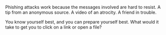 [Title]: # (How Would You Catch Yourself)
[Order]: # (8)

Phishing attacks work because the messages involved are hard to resist. A tip from an anonymous source. A video of an atrocity. A friend in trouble.  

You know yourself best, and you can prepare yourself best. What would it take to get you to click on a link or open a file?
